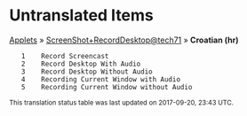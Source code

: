 # Untranslated Items
[Applets](../../../README.md) &#187; [ScreenShot+RecordDesktop@tech71](../README.md) &#187; **Croatian (hr)**

       1	Record Screencast
       2	Record Desktop With Audio
       3	Record Desktop Without Audio
       4	Recording Current Window with Audio
       5	Recording Current Window without Audio

<sup>This translation status table was last updated on 2017-09-20, 23:43 UTC.</sup>
